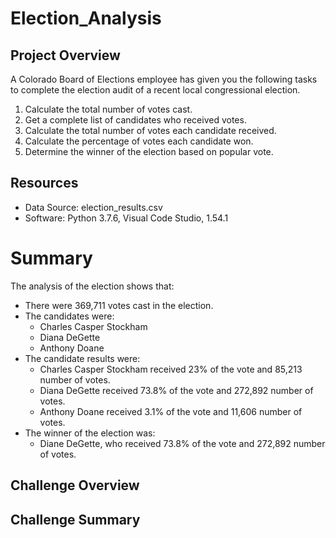 # Election_Analysis

## Project Overview
A Colorado Board of Elections employee has given you the following tasks to complete the election audit of a recent local congressional election. 

1. Calculate the total number of votes cast. 
2. Get a complete list of candidates who received votes. 
3. Calculate the total number of votes each candidate received. 
4. Calculate the percentage of votes each candidate won.
5. Determine the winner of the election based on popular vote. 

## Resources
- Data Source: election_results.csv
- Software: Python 3.7.6, Visual Code Studio, 1.54.1

# Summary
The analysis of the election shows that:
- There were 369,711 votes cast in the election.
- The candidates were:
  - Charles Casper Stockham 
  - Diana DeGette
  - Anthony Doane
- The candidate results were:
  - Charles Casper Stockham received 23% of the vote and 85,213 number of votes.
  - Diana DeGette received 73.8% of the vote and 272,892 number of votes.
  - Anthony Doane received 3.1% of the vote and 11,606 number of votes. 
- The winner of the election was:
  - Diane DeGette, who received 73.8% of the vote and 272,892 number of votes. 
 
 ## Challenge Overview
 
 ## Challenge Summary
